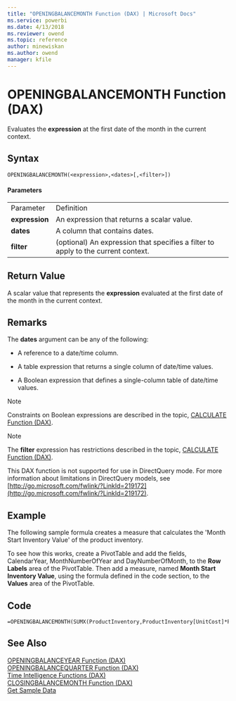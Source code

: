 ```yaml
---
title: "OPENINGBALANCEMONTH Function (DAX) | Microsoft Docs"
ms.service: powerbi
ms.date: 4/13/2018
ms.reviewer: owend
ms.topic: reference
author: minewiskan
ms.author: owend
manager: kfile
---
```

# OPENINGBALANCEMONTH Function (DAX)
Evaluates the **expression** at the first date of the month in the current context.  
  
## Syntax  
  
```  
OPENINGBALANCEMONTH(<expression>,<dates>[,<filter>])  
```  
  
#### Parameters  
  
|||  
|-|-|  
|Parameter|Definition|  
|**expression**|An expression that returns a scalar value.|  
|**dates**|A column that contains dates.|  
|**filter**|(optional) An expression that specifies a filter to apply to the current context.|  
  
## Return Value  
A scalar value that represents the **expression** evaluated at the first date of the month in the current context.  
  
## Remarks  
The **dates** argument can be any of the following:  
  
-   A reference to a date/time column.  
  
-   A table expression that returns a single column of date/time values.  
  
-   A Boolean expression that defines a single-column table of date/time values.  
  
> [!NOTE]  
> Constraints on Boolean expressions are described in the topic, [CALCULATE Function &#40;DAX&#41;](calculate-function-dax.md).  
  
> [!NOTE]  
> The **filter** expression has restrictions described in the topic, [CALCULATE Function &#40;DAX&#41;](calculate-function-dax.md).  
>   
> This DAX function is not supported for use in DirectQuery mode. For more information about limitations in DirectQuery models, see  [http://go.microsoft.com/fwlink/?LinkId=219172](http://go.microsoft.com/fwlink/?LinkId=219172).  
  
## Example  
The following sample formula creates a measure that calculates the 'Month Start Inventory Value' of the product inventory.  
  
To see how this works, create a PivotTable and add the fields, CalendarYear, MonthNumberOfYear and DayNumberOfMonth, to the **Row Labels** area of the PivotTable. Then add a measure, named **Month Start Inventory Value**, using the formula defined in the code section, to the **Values** area of the PivotTable.  
  
## Code  
  
```  
=OPENINGBALANCEMONTH(SUMX(ProductInventory,ProductInventory[UnitCost]*ProductInventory[UnitsBalance]),DateTime[DateKey])  
```  
  
## See Also  
[OPENINGBALANCEYEAR Function &#40;DAX&#41;](openingbalanceyear-function-dax.md)  
[OPENINGBALANCEQUARTER Function &#40;DAX&#41;](openingbalancequarter-function-dax.md)  
[Time Intelligence Functions &#40;DAX&#41;](time-intelligence-functions-dax.md)  
[CLOSINGBALANCEMONTH Function &#40;DAX&#41;](closingbalancemonth-function-dax.md)  
[Get Sample Data](http://go.microsoft.com/fwlink/?LinkId=164474)  
  
